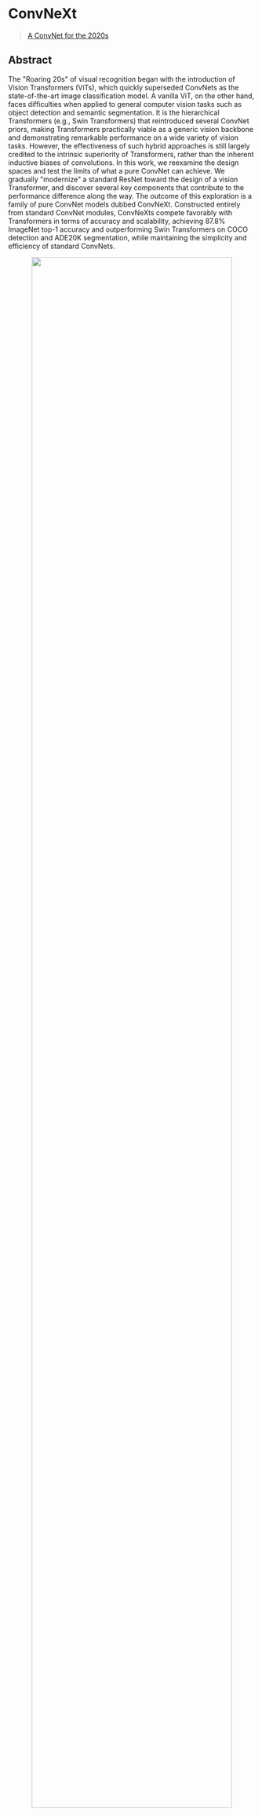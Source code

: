 # ConvNeXt

> [A ConvNet for the 2020s](https://arxiv.org/abs/2201.03545)

## Abstract

The "Roaring 20s" of visual recognition began with the introduction of Vision Transformers (ViTs), which quickly superseded ConvNets as the state-of-the-art image classification model. A vanilla ViT, on the other hand, faces difficulties when applied to general computer vision tasks such as object detection and semantic segmentation. It is the hierarchical Transformers (e.g., Swin Transformers) that reintroduced several ConvNet priors, making Transformers practically viable as a generic vision backbone and demonstrating remarkable performance on a wide variety of vision tasks. However, the effectiveness of such hybrid approaches is still largely credited to the intrinsic superiority of Transformers, rather than the inherent inductive biases of convolutions. In this work, we reexamine the design spaces and test the limits of what a pure ConvNet can achieve. We gradually "modernize" a standard ResNet toward the design of a vision Transformer, and discover several key components that contribute to the performance difference along the way. The outcome of this exploration is a family of pure ConvNet models dubbed ConvNeXt. Constructed entirely from standard ConvNet modules, ConvNeXts compete favorably with Transformers in terms of accuracy and scalability, achieving 87.8% ImageNet top-1 accuracy and outperforming Swin Transformers on COCO detection and ADE20K segmentation, while maintaining the simplicity and efficiency of standard ConvNets.

<div align=center>
<img src="https://user-images.githubusercontent.com/8370623/148624004-e9581042-ea4d-4e10-b3bd-42c92b02053b.png" width="90%"/>
</div>

## Results and models

|       Method       |  Backbone  |  Pretrain   | Lr schd | Multi-scale crop | FP16 | Mem (GB) | box AP | mask AP |                                         Config                                          |                                                                                                                                                                                                                                            Download                                                                                                                                                                                                                                             |
| :----------------: | :--------: | :---------: | :-----: | :--------------: | :--: | :------: | :----: | :-----: | :-------------------------------------------------------------------------------------: | :---------------------------------------------------------------------------------------------------------------------------------------------------------------------------------------------------------------------------------------------------------------------------------------------------------------------------------------------------------------------------------------------------------------------------------------------------------------------------------------------: |
|        ATSS        | ConvNeXt-T | ImageNet-1K |   1x    |        no        | yes  |    -     |  45.5  |    -    |                [config](atss_convnext-t_p4_w7_fpn_fp16_4x4_1x_coco.py)                |                                                                                                                                                                         [model](https://github.com/shinya7y/weights/releases/download/v1.0.0/atss_convnext-t_p4_w7_fpn_fp16_4x4_1x_coco_20220716_epoch_12-5e297edd.pth)                                                                                                                                                                         |
|     Mask R-CNN     | ConvNeXt-T | ImageNet-1K |   3x    |       yes        | yes  |   7.3    |  46.2  |  41.7   |           [config](mask_rcnn_convnext-t_p4_w7_fpn_fp16_ms-crop_3x_coco.py)            |                                           [model](https://download.openmmlab.com/mmdetection/v2.0/convnext/mask_rcnn_convnext-t_p4_w7_fpn_fp16_ms-crop_3x_coco/mask_rcnn_convnext-t_p4_w7_fpn_fp16_ms-crop_3x_coco_20220426_154953-050731f4.pth)  \| [log](https://download.openmmlab.com/mmdetection/v2.0/convnext/mask_rcnn_convnext-t_p4_w7_fpn_fp16_ms-crop_3x_coco/mask_rcnn_convnext-t_p4_w7_fpn_fp16_ms-crop_3x_coco_20220426_154953.log.json)                                           |
| Cascade Mask R-CNN | ConvNeXt-T | ImageNet-1K |   3x    |       yes        | yes  |   9.0    |  50.3  |  43.6   | [config](cascade_mask_rcnn_convnext-t_p4_w7_fpn_giou_4conv1f_fp16_ms-crop_3x_coco.py) | [model](https://download.openmmlab.com/mmdetection/v2.0/convnext/cascade_mask_rcnn_convnext-t_p4_w7_fpn_giou_4conv1f_fp16_ms-crop_3x_coco/cascade_mask_rcnn_convnext-t_p4_w7_fpn_giou_4conv1f_fp16_ms-crop_3x_coco_20220509_204200-8f07c40b.pth)  \| [log](https://download.openmmlab.com/mmdetection/v2.0/convnext/cascade_mask_rcnn_convnext-t_p4_w7_fpn_giou_4conv1f_fp16_ms-crop_3x_coco/cascade_mask_rcnn_convnext-t_p4_w7_fpn_giou_4conv1f_fp16_ms-crop_3x_coco_20220509_204200.log.json) |
| Cascade Mask R-CNN | ConvNeXt-S | ImageNet-1K |   3x    |       yes        | yes  |   12.3   |  51.8  |  44.8   | [config](cascade_mask_rcnn_convnext-s_p4_w7_fpn_giou_4conv1f_fp16_ms-crop_3x_coco.py) | [model](https://download.openmmlab.com/mmdetection/v2.0/convnext/cascade_mask_rcnn_convnext-s_p4_w7_fpn_giou_4conv1f_fp16_ms-crop_3x_coco/cascade_mask_rcnn_convnext-s_p4_w7_fpn_giou_4conv1f_fp16_ms-crop_3x_coco_20220510_201004-3d24f5a4.pth)  \| [log](https://download.openmmlab.com/mmdetection/v2.0/convnext/cascade_mask_rcnn_convnext-s_p4_w7_fpn_giou_4conv1f_fp16_ms-crop_3x_coco/cascade_mask_rcnn_convnext-s_p4_w7_fpn_giou_4conv1f_fp16_ms-crop_3x_coco_20220510_201004.log.json) |

**Note**:

- ConvNeXt backbone needs to install [MMClassification](https://github.com/open-mmlab/mmclassification) first, which has abundant backbones for downstream tasks.

```shell
pip install mmcls>=0.22.0
```

- The performance is unstable. `Cascade Mask R-CNN` may fluctuate about 0.2 mAP.

## Citation

```bibtex
@article{liu2022convnet,
  title={A ConvNet for the 2020s},
  author={Liu, Zhuang and Mao, Hanzi and Wu, Chao-Yuan and Feichtenhofer, Christoph and Darrell, Trevor and Xie, Saining},
  journal={Proceedings of the IEEE/CVF Conference on Computer Vision and Pattern Recognition (CVPR)},
  year={2022}
}
```
